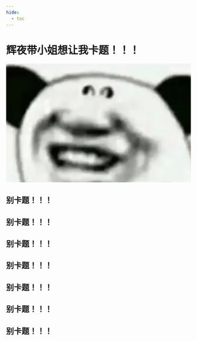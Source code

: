 ```yaml
---
hide:
  - toc
---
```


# **辉夜带小姐想让我卡题！！！**

![别卡题](别卡题.jpg)

## **别卡题！！！**
## **别卡题！！！**
## **别卡题！！！**
## **别卡题！！！**
## **别卡题！！！**
## **别卡题！！！**
## **别卡题！！！**